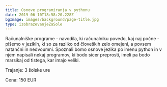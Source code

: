 ```yaml
---
title: Osnove programiranja v pythonu
date: 2019-06-10T18:58:20.228Z
bgImage: images/background/page-title.jpg
type: izobrazevanjeZaSole
---
```

Računalniške programe - navodila, ki računalniku povedo, kaj naj počne - pišemo v jezikih, ki so za razliko od človeških zelo omejeni, a povsem natančni in nedvoumni. Spoznali bomo osnove jezika po imenu python in v njem napisali nekaj programov, ki bodo sicer preprosti, imeli pa bodo marsikaj od tistega, kar imajo veliki.

Trajanje: 3 šolske ure

Cena: 150 EUR
